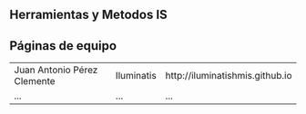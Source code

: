 ## Herramientas y Metodos IS

## Páginas de equipo

<table>
<tr> <td> Juan Antonio Pérez Clemente </td> <td>Iluminatis</td><td> http://iluminatishmis.github.io </td></tr>
<tr> <td>...</td> <td>...</td> <td>...</td> </tr>
</table>
